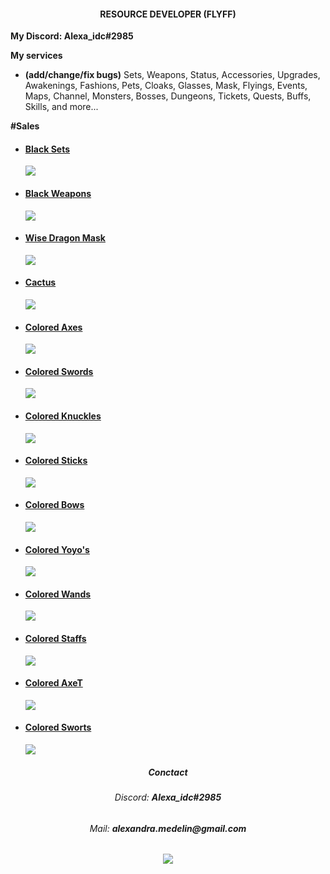 <h4 align="center">RESOURCE DEVELOPER (FLYFF)</h1>

<b>My Discord: Alexa_idc#2985</b>

<b>My services</b>
- <b>(add/change/fix bugs)</b> Sets, Weapons, Status, Accessories, Upgrades, Awakenings, Fashions, Pets, Cloaks, Glasses, Mask, Flyings, Events, Maps, Channel, Monsters, Bosses, Dungeons, Tickets, Quests, Buffs, Skills, and more...



<b>#Sales</b>
 - <h4><a href="https://github.com/Alexa-idc/black-sets-weapons-flyff">Black Sets</a></h4> <img src="https://i.imgur.com/1zVlePi.png">
 - <h4><a href="https://github.com/Alexa-idc/black-sets-weapons-flyff">Black Weapons</a></h4> <img src="https://i.imgur.com/e9Knp4k.png">
 - <h4><a href="https://github.com/Alexa-idc/wise-dragon-mask-flyff">Wise Dragon Mask</a></h4> <img src="https://i.imgur.com/ox9zX62.png">
 - <h4><a href="https://github.com/Alexa-idc/cactus-flyff">Cactus</a></h4> <img src="https://i.imgur.com/lOoZGhY.png">
 - <h4><a href="https://github.com/Alexa-idc/axe-colored-flyff">Colored Axes</a></h4> <img src="https://i.imgur.com/5zq3NM8.png">
 - <h4><a href="#">Colored Swords</a></h4> <img src="https://i.imgur.com/UtXQuk3.png">
 - <h4><a href="#">Colored Knuckles</a></h4> <img src="https://i.imgur.com/yCuyWHY.png">
 - <h4><a href="#">Colored Sticks</a></h4> <img src="https://i.imgur.com/RSS6z0F.png">
 - <h4><a href="#">Colored Bows</a></h4> <img src="https://i.imgur.com/94FEhhI.png">
 - <h4><a href="#">Colored Yoyo's</a></h4> <img src="https://i.imgur.com/kHr0Bjp.png">
 - <h4><a href="#">Colored Wands</a></h4> <img src="https://i.imgur.com/8c9Z5Tg.png">
 - <h4><a href="#">Colored Staffs</a></h4> <img src="https://i.imgur.com/yhmEqIQ.png">
 - <h4><a href="#">Colored AxeT</a></h4> <img src="https://i.imgur.com/d1DL7fy.png">
 - <h4><a href="#">Colored Sworts</a></h4> <img src="https://i.imgur.com/DRFdtDN.png">
 
<h5 align="center">Conctact</h1>
<h6 align="center">Discord: <b>Alexa_idc#2985</b></div>
<h6 align="center">Mail: <b>alexandra.medelin@gmail.com</b></div>

<h6 align="center"><img src="https://i.imgur.com/JWEcV44.png"></div>
<!---
You can click the Preview link to take a look at your changes.
--->


